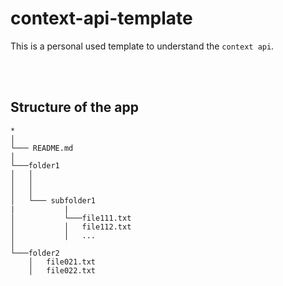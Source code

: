 # context-api-template
This is a personal used template to understand the `context api`.

<br/><br/>

## Structure of the app

```
*
│
└─── README.md
│
└───folder1
│   │
│   │
│   │
│   └─── subfolder1
|           |
│           └───file111.txt
│           │   file112.txt
│           │   ...
│   
└───folder2
    │   file021.txt
    │   file022.txt
```